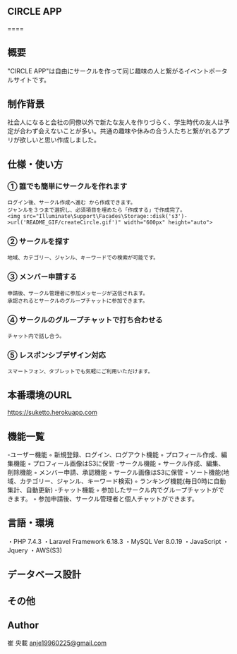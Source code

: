 ## CIRCLE APP
====

## 概要
"CIRCLE APP"は自由にサークルを作って同じ趣味の人と繋がるイベントポータルサイトです。

## 制作背景
社会人になると会社の同僚以外で新たな友人を作りづらく、学生時代の友人は予定が合わず会えないことが多い。共通の趣味や休みの合う人たちと繋がれるアプリが欲しいと思い作成しました。

## 仕様・使い方
### ① 誰でも簡単にサークルを作れます
    ログイン後、サークル作成へ進む から作成できます。
    ジャンルを３つまで選択し、必須項目を埋めたら「作成する」で作成完了。
    <img src="Illuminate\Support\Facades\Storage::disk('s3')->url('README_GIF/createCircle.gif')" width="600px" height="auto">
### ② サークルを探す
    地域、カテゴリー、ジャンル、キーワードでの検索が可能です。
### ③ メンバー申請する
    申請後、サークル管理者に参加メッセージが送信されます。
    承認されるとサークルのグループチャットに参加できます。
### ④ サークルのグループチャットで打ち合わせる
    チャット内で話し合う。
### ⑤ レスポンシブデザイン対応
    スマートフォン、タブレットでも気軽にご利用いただけます。

## 本番環境のURL
https://suketto.herokuapp.com

## 機能一覧
-ユーザー機能
    ◦ 新規登録、ログイン、ログアウト機能
    ◦ プロフィール作成、編集機能
    ◦ プロフィール画像はS3に保管
-サークル機能
    ◦ サークル作成、編集、削除機能
    ◦ メンバー申請、承認機能
    ◦ サークル画像はS3に保管
    ◦ ソート機能(地域、カテゴリー、ジャンル、キーワード検索)
    ◦ ランキング機能(毎日0時に自動集計、自動更新)
-チャット機能
    ◦ 参加したサークル内でグループチャットができます。
    ◦ 参加申請後、サークル管理者と個人チャットができます。

## 言語・環境
・PHP 7.4.3
・Laravel Framework 6.18.3
・MySQL  Ver 8.0.19
・JavaScript
・Jquery
・AWS(S3)

## データベース設計

## その他

## Author
崔 央載
anje19960225@gmail.com

